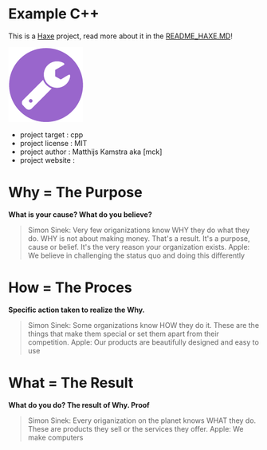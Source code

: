 # Example C++

This is a [Haxe](http://www.haxe.org) project, read more about it in the [README_HAXE.MD](README_HAXE.MD)!

![](icon.png)


- project target 	: cpp
- project license 	: MIT
- project author 	: Matthijs Kamstra aka [mck]
- project website 	: 


# Why = The Purpose

__What is your cause? What do you believe?__

> Simon Sinek: Very few origanizations know WHY they do what they do. WHY is not about making money. That's a result. It's a purpose, cause or belief. It's the very reason your organization exists.
> Apple: We believe in challenging the status quo and doing this differently



# How = The Proces

__Specific action taken to realize the Why.__

> Simon Sinek: Some organizations know HOW they do it. These are the things that make them special or set them apart from their competition.
> Apple: Our products are beautifully designed and easy to use



# What = The Result

__What do you do? The result of Why. Proof__

> Simon Sinek: Every origanization on the planet knows WHAT they do. These are products they sell or the services they offer.
> Apple: We make computers



